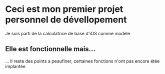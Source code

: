 # Ceci est mon premier projet personnel de dévellopement

Je suis parti de la calculatrice de base d'iOS comme modèle

## Elle est fonctionnelle mais...

... Il reste des points a peaufiner, certaines fonctions n'ont pas encore étée implantée 


